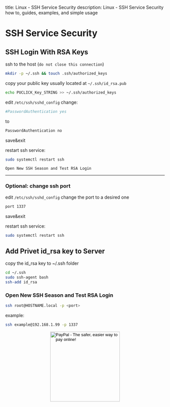 title: Linux - SSH Service Security
description: Linux - SSH Service Security how to, guides, examples, and simple usage

# SSH Service Security

## SSH Login With RSA Keys

ssh to the host (`do not close this connection`)

```bash
mkdir -p ~/.ssh && touch .ssh/authorized_keys
```

copy your public key usually located at `~/.ssh/id_rsa.pub`

```bash
echo PUCLICK_Key_STRING >> ~/.ssh/authorized_keys
```

edit `/etc/ssh/sshd_config`
change:

```bash
#PasswordAuthentication yes
```

to

```bash
PasswordAuthentication no
```

save&exit

restart ssh service:

```bash
sudo systemctl restart ssh
```

`Open New SSH Season and Test RSA Login`

---

### Optional: change ssh port

edit `/etc/ssh/sshd_config`
change the port to a desired one

```bash
port 1337
```

save&exit

restart ssh service:

```bash
sudo systemctl restart ssh
```

## Add Privet id_rsa key to Server

copy the id_rsa key to ~/.ssh folder

```bash
cd ~/.ssh
sudo ssh-agent bash
ssh-add id_rsa
```

### Open New SSH Season and Test RSA Login

```bash
ssh root@HOSTNAME.local -p <port>
```

example:

```bash
ssh example@192.168.1.99 -p 1337
```

<!-- Donation Button -->
<form action="https://www.paypal.com/cgi-bin/webscr" method="post" target="_top" align="center"><input type="hidden" name="cmd" value="_s-xclick"><input type="hidden" name="hosted_button_id" value="Q94AU5RUD4X6A"><input type="image" src="https://raw.githubusercontent.com/fire1ce/3os.org/gh-pages/assets/images/beerDonation.png" width="220px" border="0" name="submit" alt="PayPal - The safer, easier way to pay online!"><img alt="" border="0" src="https://www.paypalobjects.com/en_US/i/scr/pixel.gif" width="1" height="1"></form>
<!-- Donation Button -->